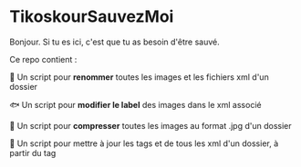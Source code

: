 # TikoskourSauvezMoi

Bonjour. Si tu es ici, c'est que tu as besoin d'être sauvé.

Ce repo contient :

🐠 Un script pour **renommer** toutes les images et les fichiers xml d'un dossier 

🐟 Un script pour **modifier le label** des images dans le xml associé

🐳 Un script pour **compresser** toutes les images au format .jpg d'un dossier

🐋 Un script pour mettre à jour les tags <path> et <folder> de tous les xml d'un dossier, à partir du tag <filename> 
